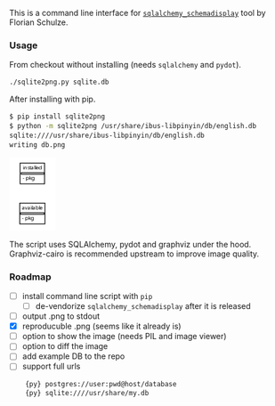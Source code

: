 This is a command line interface for
[`sqlalchemy_schemadisplay`](https://github.com/fschulze/sqlalchemy_schemadisplay)
tool by Florian Schulze.

### Usage

From checkout without installing (needs `sqlalchemy` and `pydot`).
```bash
./sqlite2png.py sqlite.db
```

After installing with pip.
```bash
$ pip install sqlite2png
$ python -m sqlite2png /usr/share/ibus-libpinyin/db/english.db
sqlite:////usr/share/ibus-libpinyin/db/english.db
writing db.png
```

![](db.png)

The script uses SQLAlchemy, pydot and graphviz under the hood.
Graphviz-cairo is recommended upstream to improve image quality.

### Roadmap

* [ ] install command line script with `pip`
  * [ ] de-vendorize `sqlalchemy_schemadisplay` after it is released
* [ ] output .png to stdout
* [x] reproducuble .png (seems like it already is)
* [ ] option to show the image (needs PIL and image viewer)
* [ ] option to diff the image
* [ ] add example DB to the repo
* [ ] support full urls
```
    {py} postgres://user:pwd@host/database
    {py} sqlite:////usr/share/my.db
```
